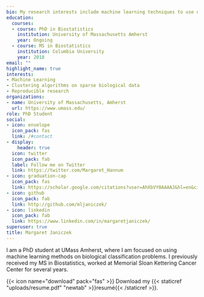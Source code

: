 ```yaml
---
bio: My research interests include machine learning techniques to use on large, sparse, -omic data. 
education:
  courses:
  - course: PhD in Biostatistics
    institution: University of Massachusetts Amherst
    year: Ongoing
  - course: MS in Biostatistics
    institution: Columbia University
    year: 2018
email: ""
highlight_name: true
interests:
- Machine Learning
- Clustering algorithms on sparse biological data
- Reproducible research
organizations:
- name: University of Massachusetts, Amherst
  url: https://www.umass.edu/
role: PhD Student
social:
- icon: envelope
  icon_pack: fas
  link: /#contact
- display:
    header: true
  icon: twitter
  icon_pack: fab
  label: Follow me on Twitter
  link: https://twitter.com/Margaret_Hannum
- icon: graduation-cap
  icon_pack: fas
  link: https://scholar.google.com/citations?user=AhXbVY0AAAAJ&hl=en&citsig=AMD79orj40uaLaTKXYTrF7m-D9Zd7ZGUjQ
- icon: github
  icon_pack: fab
  link: http://github.com/mljaniczek/
- icon: linkedin
  icon_pack: fab
  link: https://www.linkedin.com/in/margaretjaniczek/
superuser: true
title: Margaret Janiczek
---
```


I am a PhD student at UMass Amherst, where I am focused on using machine learning methods on biological classification problems. I previously  received my MS in Biostatistics, worked at Memorial Sloan Kettering Cancer Center for several years. 


{{< icon name="download" pack="fas" >}} Download my {{< staticref "uploads/resume.pdf" "newtab" >}}resumé{{< /staticref >}}.
